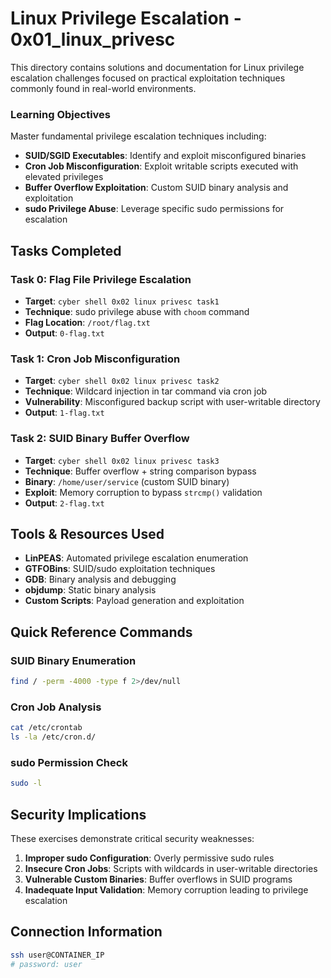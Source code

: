 # Linux Privilege Escalation - 0x01_linux_privesc

This directory contains solutions and documentation for Linux privilege escalation challenges focused on practical exploitation techniques commonly found in real-world environments.

### Learning Objectives

Master fundamental privilege escalation techniques including:
- **SUID/SGID Executables**: Identify and exploit misconfigured binaries
- **Cron Job Misconfiguration**: Exploit writable scripts executed with elevated privileges  
- **Buffer Overflow Exploitation**: Custom SUID binary analysis and exploitation
- **sudo Privilege Abuse**: Leverage specific sudo permissions for escalation

## Tasks Completed

### Task 0: Flag File Privilege Escalation
- **Target**: `cyber shell 0x02 linux privesc task1`
- **Technique**: sudo privilege abuse with `choom` command
- **Flag Location**: `/root/flag.txt`
- **Output**: `0-flag.txt`

### Task 1: Cron Job Misconfiguration
- **Target**: `cyber shell 0x02 linux privesc task2`
- **Technique**: Wildcard injection in tar command via cron job
- **Vulnerability**: Misconfigured backup script with user-writable directory
- **Output**: `1-flag.txt`

### Task 2: SUID Binary Buffer Overflow
- **Target**: `cyber shell 0x02 linux privesc task3`  
- **Technique**: Buffer overflow + string comparison bypass
- **Binary**: `/home/user/service` (custom SUID binary)
- **Exploit**: Memory corruption to bypass `strcmp()` validation
- **Output**: `2-flag.txt`

## Tools & Resources Used

- **LinPEAS**: Automated privilege escalation enumeration
- **GTFOBins**: SUID/sudo exploitation techniques
- **GDB**: Binary analysis and debugging
- **objdump**: Static binary analysis
- **Custom Scripts**: Payload generation and exploitation

## Quick Reference Commands

### SUID Binary Enumeration
```bash
find / -perm -4000 -type f 2>/dev/null
```

### Cron Job Analysis  
```bash
cat /etc/crontab
ls -la /etc/cron.d/
```

### sudo Permission Check
```bash
sudo -l
```

## Security Implications

These exercises demonstrate critical security weaknesses:

1. **Improper sudo Configuration**: Overly permissive sudo rules
2. **Insecure Cron Jobs**: Scripts with wildcards in user-writable directories
3. **Vulnerable Custom Binaries**: Buffer overflows in SUID programs
4. **Inadequate Input Validation**: Memory corruption leading to privilege escalation


## Connection Information

```bash
ssh user@CONTAINER_IP
# password: user
```
